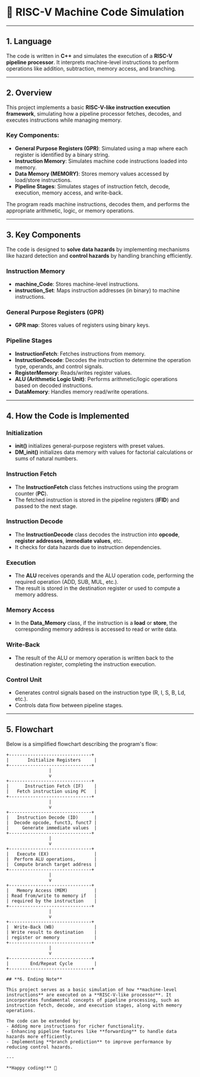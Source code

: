 # **🎯 RISC-V Machine Code Simulation**

---

## **1. Language**

The code is written in **C++** and simulates the execution of a **RISC-V pipeline processor**. It interprets machine-level instructions to perform operations like addition, subtraction, memory access, and branching.

---

## **2. Overview**

This project implements a basic **RISC-V-like instruction execution framework**, simulating how a pipeline processor fetches, decodes, and executes instructions while managing memory.

### Key Components:

- **General Purpose Registers (GPR)**: Simulated using a map where each register is identified by a binary string.
- **Instruction Memory**: Simulates machine code instructions loaded into memory.
- **Data Memory (MEMORY)**: Stores memory values accessed by load/store instructions.
- **Pipeline Stages**: Simulates stages of instruction fetch, decode, execution, memory access, and write-back.

The program reads machine instructions, decodes them, and performs the appropriate arithmetic, logic, or memory operations.

---

## **3. Key Components**
The code is designed to **solve data hazards** by implementing mechanisms like hazard detection and **control hazards** by handling branching efficiently. 
### **Instruction Memory**
- **machine_Code**: Stores machine-level instructions.
- **instruction_Set**: Maps instruction addresses (in binary) to machine instructions.

### **General Purpose Registers (GPR)**
- **GPR map**: Stores values of registers using binary keys.

### **Pipeline Stages**
- **InstructionFetch**: Fetches instructions from memory.
- **InstructionDecode**: Decodes the instruction to determine the operation type, operands, and control signals.
- **RegisterMemory**: Reads/writes register values.
- **ALU (Arithmetic Logic Unit)**: Performs arithmetic/logic operations based on decoded instructions.
- **DataMemory**: Handles memory read/write operations.

---

## **4. How the Code is Implemented**

### **Initialization**
- **init()** initializes general-purpose registers with preset values.
- **DM_init()** initializes data memory with values for factorial calculations or sums of natural numbers.

### **Instruction Fetch**
- The **InstructionFetch** class fetches instructions using the program counter (**PC**).
- The fetched instruction is stored in the pipeline registers (**IFID**) and passed to the next stage.

### **Instruction Decode**
- The **InstructionDecode** class decodes the instruction into **opcode**, **register addresses**, **immediate values**, etc.
- It checks for data hazards due to instruction dependencies.

### **Execution**
- The **ALU** receives operands and the ALU operation code, performing the required operation (ADD, SUB, MUL, etc.).
- The result is stored in the destination register or used to compute a memory address.

### **Memory Access**
- In the **Data_Memory** class, if the instruction is a **load** or **store**, the corresponding memory address is accessed to read or write data.

### **Write-Back**
- The result of the ALU or memory operation is written back to the destination register, completing the instruction execution.

### **Control Unit**
- Generates control signals based on the instruction type (R, I, S, B, Ld, etc.).
- Controls data flow between pipeline stages.

---

## **5. Flowchart**

Below is a simplified flowchart describing the program's flow:

```plaintext
+-------------------------------+
|       Initialize Registers     |
+-------------------------------+
                |
                v
+-------------------------------+
|      Instruction Fetch (IF)    |
|   Fetch instruction using PC   |
+-------------------------------+
                |
                v
+-------------------------------+
|   Instruction Decode (ID)      |
|  Decode opcode, funct3, funct7 |
|     Generate immediate values  |
+-------------------------------+
                |
                v
+-------------------------------+
|   Execute (EX)                 |
|  Perform ALU operations,       |
|  Compute branch target address |
+-------------------------------+
                |
                v
+-------------------------------+
|   Memory Access (MEM)          |
| Read from/write to memory if   |
| required by the instruction    |
+-------------------------------+
                |
                v
+-------------------------------+
|  Write-Back (WB)               |
| Write result to destination    |
| register or memory             |
+-------------------------------+
                |
                v
+-------------------------------+
|        End/Repeat Cycle        |
+-------------------------------+

## **6. Ending Note**

This project serves as a basic simulation of how **machine-level instructions** are executed on a **RISC-V-like processor**. It incorporates fundamental concepts of pipeline processing, such as instruction fetch, decode, and execution stages, along with memory operations.

The code can be extended by:
- Adding more instructions for richer functionality.
- Enhancing pipeline features like **forwarding** to handle data hazards more efficiently.
- Implementing **branch prediction** to improve performance by reducing control hazards.

---

**Happy coding!** 🎉

